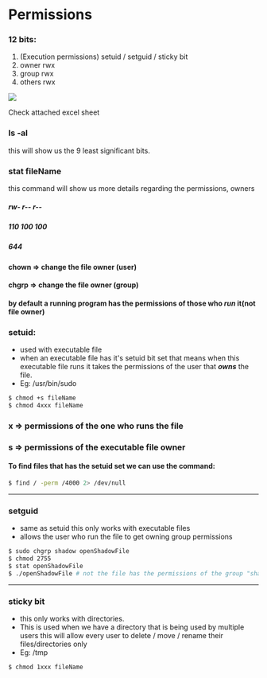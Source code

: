 # Permissions
### 12 bits:
1. (Execution permissions) setuid / setguid / sticky bit
2. owner rwx
3. group rwx
4. others rwx


![](https://i.pinimg.com/originals/1d/50/34/1d5034f391350603dcf13fe348872a76.png)

Check attached excel sheet

### ls -al
this will show us the 9 least significant bits.
### stat fileName
this command will show us more details regarding the permissions, owners

##### rw- r-- r--
##### 110 100 100
##### 644

#### chown => change the file owner (user)
#### chgrp => change the file owner (group)

#### by default a running program has the permissions of those who ***run*** it(not file owner)


### setuid:

* used with executable file
* when an executable file has it's setuid bit set that means when this executable file runs it takes the permissions of the user that ***owns*** the file.
* Eg: /usr/bin/sudo
```sh
$ chmod +s fileName
$ chmod 4xxx fileName
```

### x => permissions of the one who runs the file
### s => permissions of the executable file owner


####  To find files that has the setuid set we can use the command:
```sh
$ find / -perm /4000 2> /dev/null
```


---

### setguid
* same as setuid this only works with executable files
* allows the user who run the file to get owning group permissions
```sh
$ sudo chgrp shadow openShadowFile
$ chmod 2755
$ stat openShadowFile
$ ./openShadowFile # not the file has the permissions of the group "shadow"

```

---
### sticky bit
* this only works with directories.
* This is used when we have a directory that is being used by multiple users this will allow every user to delete / move / rename their files/directories only
* Eg: /tmp
```sh
$ chmod 1xxx fileName 
```









